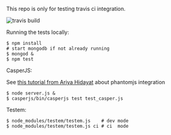 This repo is only for testing travis ci integration.

![travis build](https://api.travis-ci.org/mwager/travis_test.png)

Running the tests locally:

    $ npm install
    # start mongodb if not already running
    $ mongod &
    $ npm test

CasperJS:

See [this tutorial from Ariya Hidayat](http://ariya.ofilabs.com/2012/03/phantomjs-and-travis-ci.html) about phantomjs integration

    $ node server.js &
    $ casperjs/bin/casperjs test test_casper.js

Testem:

    $ node_modules/testem/testem.js    # dev mode
    $ node_modules/testem/testem.js ci # ci  mode
